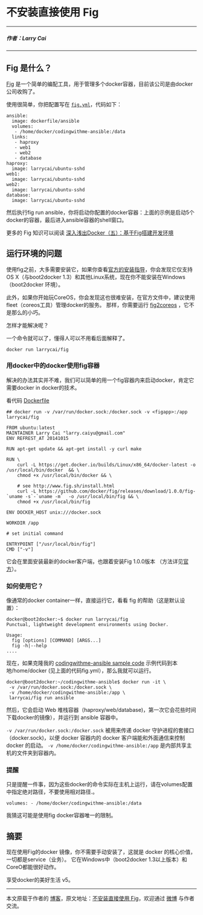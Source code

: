 # 不安装直接使用 Fig

---

##### 作者：Larry Cai

---

## Fig 是什么？

[Fig](http://fig.sh) 是一个简单的编配工具，用于管理多个docker容器，目前该公司是由docker公司收购了。

使用很简单，你把配置写在 [`fig.yml`](https://github.com/larrycai/codingwithme-ansible/blob/master/fig.yml)，代码如下：

```
ansible:
  image: dockerfile/ansible
  volumes: 
   - /home/docker/codingwithme-ansible:/data
  links: 
   - haproxy
   - web1
   - web2
   - database
haproxy:
  image: larrycai/ubuntu-sshd
web1:
  image: larrycai/ubuntu-sshd
web2:
  image: larrycai/ubuntu-sshd
database:
  image: larrycai/ubuntu-sshd
```

然后执行fig run ansible，你将启动你配置的docker容器：上面的示例是启动5个docker的容器，最后进入ansible容器的shell窗口。

更多的 Fig 知识可以阅读 [深入浅出Docker（五）：基于Fig搭建开发环境](https://docker.cn/p/docker-build-development-environment-based-on-fig)

## 运行环境的问题

使用fig之前，大多需要安装它，如果你查看[官方的安装指导](http://www.fig.sh/install.html)，你会发现它仅支持OS X（与boot2docker 1.3）和其他Linux系统，现在你不能安装在Windows（boot2docker 环境）。

此外，如果你开始玩CoreOS，你会发现这也很难安装，在官方文件中，建议使用fleet（coreos工具）管理docker的服务。 那样，你需要运行 [fig2coreos](https://github.com/centurylinklabs/fig2coreos) ，它不是那么的小巧。

怎样才能解决呢？

一个命令就可以了，懂得人可以不用看后面解释了。

```
docker run larrycai/fig
```

### 用docker中的docker使用fig容器

解决的办法其实并不难，我们可以简单的用一个fig容器内来启动docker，肯定它需要docker in docker的技术。

看代码 [Dockerfile](https://github.com/larrycai/docker-images/blob/master/fig/Dockerfile)

```
## docker run -v /var/run/docker.sock:/docker.sock -v <figapp>:/app larrycai/fig

FROM ubuntu:latest
MAINTAINER Larry Cai "larry.caiyu@gmail.com"
ENV REFREST_AT 20141015

RUN apt-get update && apt-get install -y curl make

RUN \
    curl -L https://get.docker.io/builds/Linux/x86_64/docker-latest -o /usr/local/bin/docker  && \
    chmod +x /usr/local/bin/docker && \

    # see http://www.fig.sh/install.html 
    curl -L https://github.com/docker/fig/releases/download/1.0.0/fig-`uname -s`-`uname -m`  -o /usr/local/bin/fig && \
    chmod +x /usr/local/bin/fig 

ENV DOCKER_HOST unix:///docker.sock

WORKDIR /app

# set initial command

ENTRYPOINT ["/usr/local/bin/fig"]
CMD ["-v"]
```

它会在里面安装最新的docker客户端，也跟着安装Fig 1.0.0版本 （方法详见[官方](http://www.fig.sh/install.html)）。

### 如何使用它？

像通常的docker container一样，直接运行它，看看 fig 的帮助（这是默认设置）：

```
docker@boot2docker:~$ docker run larrycai/fig
Punctual, lightweight development environments using Docker.

Usage:
  fig [options] [COMMAND] [ARGS...]
  fig -h|--help
....
```

现在，如果克隆我的 [codingwithme-ansible sample code](https://github.com/larrycai/codingwithme-ansible) 示例代码到本地/home/docker (见上面的代码fig.yml），那么我就可以运行。

```
docker@boot2docker:~/codingwithme-ansible$ docker run -it \
 -v /var/run/docker.sock:/docker.sock \
 -v /home/docker/codingwithme-ansible:/app \
 larrycai/fig run ansible
```

然后，它会启动 Web 堆栈容器（haproxy/web/database)，第一次它会花些时间下载docker的镜像），并运行到 ansible 容器中。

`-v /var/run/docker.sock:/docker.sock` 被用来传递 docker 守护进程的套接口（docker.sock)，以便 docker 容器内的 docker 客户端能和外面通信来控制 docker 的启动。 `-v /home/docker/codingwithme-ansible:/app` 是内部共享主机的文件夹到容器内。

### 提醒

只是提醒一件事，因为这些docker的命令实际在主机上运行，请在volumes配置中指定绝对路径，不要使用相对路径.。

```
volumes: - /home/docker/codingwithme-ansible:/data
```

我猜这可能是使用fig docker容器唯一的限制。

## 摘要

现在使用Fig的docker 镜像，你不需要手动安装了，这就是 docker 的核心价值，一切都是service（业务）。 它在Windows中（boot2docker 1.3以上版本）和CoreO都能很好动作。

享受docker的美好生活 v5。

---

本文原载于作者的 [博客](http://larrycaiyu.com/)，原文地址：[不安装直接使用 Fig](http://larrycaiyu.com/2014/10/30/running-fig-without-installation-in-docker-host.html)，欢迎通过 [微博](http://weibo.com/124565421?sudaref=larrycaiyu.com) 与作者交流。